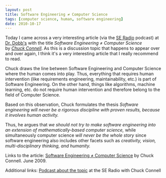 ```yaml
---
layout: post
title: Software Engineering ≠ Computer Science
tags: [computer science, human, software engineering]
date: 2010-10-17
---
```

Today I came across a very interesting article (via the [SE Radio](http://www.se-radio.net/ "SE Radio") podcast) at [Dr. Dobb's](http://www.ddj.com/ "Dr. Dobb's") with the title _Software Engineering ≠ Computer Science_ by [_Chuck Connell_](http://www.beautifulsoftware.com/ "Chuck Connell"). As this is a discussion topic that happens to appear over and over again, I think it's a very interesting article that I really recommend to read.

Chuck draws the line between Software Engineering and Computer Science where the human comes into play. Thus, everything that requires human intervention (like requirements engineering, maintainability, etc.) is part of Software Engineering. On the other hand, things like algorithms, machine learning, etc. do not require human intervention and therefore belong to the field of Computer Science.

Based on this observation, Chuck formulates the thesis _Software engineering will never be a rigorous discipline with proven results, because it involves human activity._

Thus, he argues that _we should not try to make software engineering into an extension of mathematically-based computer science,_ while simultaneously computer science _will never be the whole story_ since software engineering also includes other facets such as _creativity, vision, multi-disciplinary thinking, and humanity._

Links to the article: [Software Engineering ≠ Computer Science](http://www.ddj.com/architect/217701907 "Software Engineering ≠ Computer Science ") by Chuck Connell. June 2009.

Additional links: [Podcast about the topic](http://www.se-radio.net/podcast/2009-11/episode-149-difference-between-software-engineering-and-computer-science-chuck-conne?utm_source=feedburner&utm_medium=feed&utm_campaign=Feed%3A+se-radio+%28Software+Engineering+Radio%29 "Podcast about this topic") at the SE Radio with Chuck Connell
